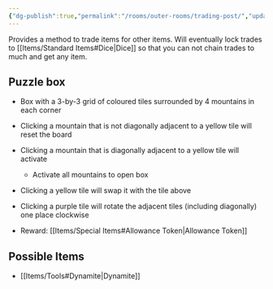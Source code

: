 ```yaml
---
{"dg-publish":true,"permalink":"/rooms/outer-rooms/trading-post/","updated":"2025-04-12T17:23:20.511+01:00"}
---
```


Provides a method to trade items for other items. Will eventually lock trades to [[Items/Standard Items#Dice\|Dice]] so that you can not chain trades to much and get any item.

## Puzzle box
- Box with a 3-by-3 grid of coloured tiles surrounded by 4 mountains in each corner
- Clicking a mountain that is not diagonally adjacent to a yellow tile will reset the board
- Clicking a mountain that is diagonally adjacent to a yellow tile will activate
	- Activate all mountains to open box
- Clicking a yellow tile will swap it with the tile above
- Clicking a purple tile will rotate the adjacent tiles (including diagonally) one place clockwise

- Reward: [[Items/Special Items#Allowance Token\|Allowance Token]]

## Possible Items
- [[Items/Tools#Dynamite\|Dynamite]]